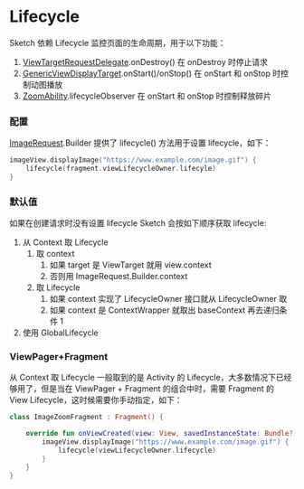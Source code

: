 # Lifecycle

Sketch 依赖 Lifecycle 监控页面的生命周期，用于以下功能：

1. [ViewTargetRequestDelegate].onDestroy() 在 onDestroy 时停止请求
2. [GenericViewDisplayTarget].onStart()/onStop() 在 onStart 和 onStop 时控制动图播放
3. [ZoomAbility].lifecycleObserver 在 onStart 和 onStop 时控制释放碎片

### 配置

[ImageRequest].Builder 提供了 lifecycle() 方法用于设置 lifecycle，如下：

```kotlin
imageView.displayImage("https://www.example.com/image.gif") {
    lifecycle(fragment.viewLifecycleOwner.lifecyle)
}
```

### 默认值

如果在创建请求时没有设置 lifecycle Sketch 会按如下顺序获取 lifecycle:

1. 从 Context 取 Lifecycle
    1. 取 context
        1. 如果 target 是 ViewTarget 就用 view.context
        2. 否则用 ImageRequest.Builder.context
    2. 取 Lifecycle
        1. 如果 context 实现了 LifecycleOwner 接口就从 LifecycleOwner 取
        2. 如果 context 是 ContextWrapper 就取出 baseContext 再去递归条件 1
2. 使用 GlobalLifecycle

### ViewPager+Fragment

从 Context 取 Lifecycle 一般取到的是 Activity 的 Lifecycle，大多数情况下已经够用了，但是当在 ViewPager + Fragment 的组合中时，需要
Fragment 的 View Lifecycle，这时候需要你手动指定，如下：

```kotlin
class ImageZoomFragment : Fragment() {

    override fun onViewCreated(view: View, savedInstanceState: Bundle?) {
        imageView.displayImage("https://www.example.com/image.gif") {
            lifecycle(viewLifecycleOwner.lifecycle)
        }
    }
}
```

[ImageRequest]: ../../sketch/src/main/java/com/github/panpf/sketch/request/ImageRequest.kt

[ViewTargetRequestDelegate]: ../../sketch/src/main/java/com/github/panpf/sketch/request/internal/RequestDelegate.kt

[GenericViewDisplayTarget]: ../../sketch/src/main/java/com/github/panpf/sketch/target/GenericViewDisplayTarget.kt

[ZoomAbility]: ../../sketch-zoom/src/main/java/com/github/panpf/sketch/zoom/ZoomAbility.kt